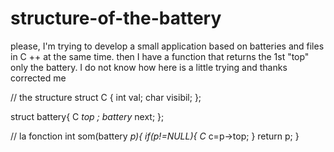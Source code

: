 # structure-of-the-battery
please, I'm trying to develop a small application based on batteries and files in C ++ at the same time.
then I have a function that returns the 1st "top" only the battery.  I do not know how here is a little trying and thanks 
corrected me

// the structure
struct C {
 int val;
char visibil;
};

struct battery{
C *top ;
battery* next;
};

// la fonction
int som(battery *p){
if(p!=NULL){ 
 C* c=p->top;
}
return p;
}
